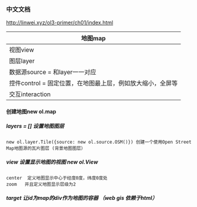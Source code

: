 ### 中文文档
http://linwei.xyz/ol3-primer/ch01/index.html

| 地图map |
| --- |
| 视图view |
| 图层layer |
| 数据源source = 和layer一一对应 |
| 控件control = 固定位置，在地图最上层，例如放大缩小，全屏等 |
| 交互interaction | 	

#### 创建地图new ol.map
##### layers = [] 设置地图图层
	new ol.layer.Tile({source: new ol.source.OSM()}) 创建一个使用Open Street Map地图源的瓦片图层 (背景地图图层）

##### view 设置显示地图的视图 new ol.View
	center  定义地图显示中心于经度0度，纬度0度处
	zoom   并且定义地图显示层级为2
	
##### target 让id为map的div作为地图的容器 （web gis 依赖于html）



